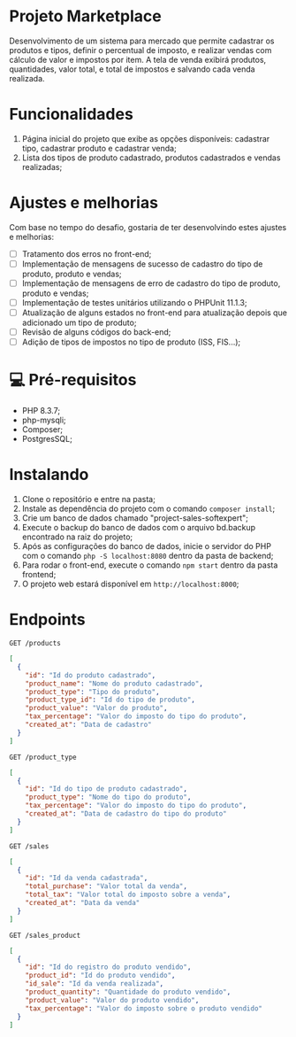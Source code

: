 # Projeto Marketplace

Desenvolvimento de um sistema para mercado que permite cadastrar os produtos e tipos, definir o percentual de imposto, e realizar vendas com cálculo de valor e impostos por item.
A tela de venda exibirá produtos, quantidades, valor total, e total de impostos e salvando cada venda realizada.

# Funcionalidades

1. Página inicial do projeto que exibe as opções disponíveis: cadastrar tipo, cadastrar produto e cadastrar venda;
2. Lista dos tipos de produto cadastrado, produtos cadastrados e vendas realizadas;

# Ajustes e melhorias

Com base no tempo do desafio, gostaria de ter desenvolvindo estes ajustes e melhorias:

- [ ] Tratamento dos erros no front-end;
- [ ] Implementação de mensagens de sucesso de cadastro do tipo de produto, produto e vendas;
- [ ] Implementação de mensagens de erro de cadastro do tipo de produto, produto e vendas;
- [ ] Implementação de testes unitários utilizando o PHPUnit 11.1.3;
- [ ] Atualização de alguns estados no front-end para atualização depois que adicionado um tipo de produto;
- [ ] Revisão de alguns códigos do back-end;
- [ ] Adição de tipos de impostos no tipo de produto (ISS, FIS...);

# 💻 Pré-requisitos

- PHP 8.3.7;
- php-mysqli;
- Composer;
- PostgresSQL;

# Instalando <marketplace-project>

1.  Clone o repositório e entre na pasta;
2.  Instale as dependência do projeto com o comando `composer install`;
3.  Crie um banco de dados chamado "project-sales-softexpert";
4.  Execute o backup do banco de dados com o arquivo bd.backup encontrado na raiz do projeto;
5.  Após as configurações do banco de dados, inicie o servidor do PHP com o comando `php -S localhost:8080` dentro da pasta de backend;
6.  Para rodar o front-end, execute o comando `npm start` dentro da pasta frontend;
7.  O projeto web estará disponível em `http://localhost:8000`;

# Endpoints

`GET /products`

```json
[
  {
    "id": "Id do produto cadastrado",
    "product_name": "Nome do produto cadastrado",
    "product_type": "Tipo do produto",
    "product_type_id": "Id do tipo de produto",
    "product_value": "Valor do produto",
    "tax_percentage": "Valor do imposto do tipo do produto",
    "created_at": "Data de cadastro"
  }
]
```

`GET /product_type`

```json
[
  {
    "id": "Id do tipo de produto cadastrado",
    "product_type": "Nome do tipo do produto",
    "tax_percentage": "Valor do imposto do tipo do produto",
    "created_at": "Data de cadastro do tipo do produto"
  }
]
```

`GET /sales`

```json
[
  {
    "id": "Id da venda cadastrada",
    "total_purchase": "Valor total da venda",
    "total_tax": "Valor total do imposto sobre a venda",
    "created_at": "Data da venda"
  }
]
```

`GET /sales_product`

```json
[
  {
    "id": "Id do registro do produto vendido",
    "product_id": "Id do produto vendido",
    "id_sale": "Id da venda realizada",
    "product_quantity": "Quantidade do produto vendido",
    "product_value": "Valor do produto vendido",
    "tax_percentage": "Valor do imposto sobre o produto vendido"
  }
]
```
